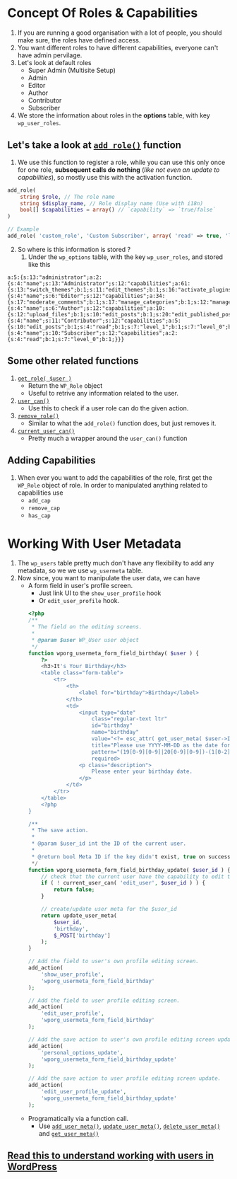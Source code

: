 # Concept Of Roles & Capabilities
1. If you are running a good organisation with a lot of people, you should make sure, the roles have defined access.
2. You want different roles to have different capabilities, everyone can't have admin pervilage.
3. Let's look at default roles
    - Super Admin (Multisite Setup)
    - Admin
    - Editor
    - Author
    - Contributor
    - Subscriber
4. We store the information about roles in the **options** table, with key `wp_user_roles`.

## Let's take a look at [`add_role()`](https://developer.wordpress.org/reference/functions/add_role/) function
1. We use this function to register a role, while you can use this only once for one role, **subsequent calls do nothing** (*like not even an update to capabilities*), so mostly use this with the activation function.

```php
add_role(
    string $role, // The role name
    string $display_name, // Role display name (Use with i18n)
    bool[] $capabilities = array() // `capability` => `true/false`
)

// Example
add_role( 'custom_role', 'Custom Subscriber', array( 'read' => true, 'level_0' => true ) );
```
2. So where is this information is stored ?
	1. Under the `wp_options` table, with the key `wp_user_roles`, and stored like this
```
a:5:{s:13:"administrator";a:2:{s:4:"name";s:13:"Administrator";s:12:"capabilities";a:61:{s:13:"switch_themes";b:1;s:11:"edit_themes";b:1;s:16:"activate_plugins";b:1;s:12:"edit_plugins";b:1;s:10:"edit_users";b:1;s:10:"edit_files";b:1;s:14:"manage_options";b:1;s:17:"moderate_comments";b:1;s:17:"manage_categories";b:1;s:12:"manage_links";b:1;s:12:"upload_files";b:1;s:6:"import";b:1;s:15:"unfiltered_html";b:1;s:10:"edit_posts";b:1;s:17:"edit_others_posts";b:1;s:20:"edit_published_posts";b:1;s:13:"publish_posts";b:1;s:10:"edit_pages";b:1;s:4:"read";b:1;s:8:"level_10";b:1;s:7:"level_9";b:1;s:7:"level_8";b:1;s:7:"level_7";b:1;s:7:"level_6";b:1;s:7:"level_5";b:1;s:7:"level_4";b:1;s:7:"level_3";b:1;s:7:"level_2";b:1;s:7:"level_1";b:1;s:7:"level_0";b:1;s:17:"edit_others_pages";b:1;s:20:"edit_published_pages";b:1;s:13:"publish_pages";b:1;s:12:"delete_pages";b:1;s:19:"delete_others_pages";b:1;s:22:"delete_published_pages";b:1;s:12:"delete_posts";b:1;s:19:"delete_others_posts";b:1;s:22:"delete_published_posts";b:1;s:20:"delete_private_posts";b:1;s:18:"edit_private_posts";b:1;s:18:"read_private_posts";b:1;s:20:"delete_private_pages";b:1;s:18:"edit_private_pages";b:1;s:18:"read_private_pages";b:1;s:12:"delete_users";b:1;s:12:"create_users";b:1;s:17:"unfiltered_upload";b:1;s:14:"edit_dashboard";b:1;s:14:"update_plugins";b:1;s:14:"delete_plugins";b:1;s:15:"install_plugins";b:1;s:13:"update_themes";b:1;s:14:"install_themes";b:1;s:11:"update_core";b:1;s:10:"list_users";b:1;s:12:"remove_users";b:1;s:13:"promote_users";b:1;s:18:"edit_theme_options";b:1;s:13:"delete_themes";b:1;s:6:"export";b:1;}}s:6:"editor";a:2:{s:4:"name";s:6:"Editor";s:12:"capabilities";a:34:{s:17:"moderate_comments";b:1;s:17:"manage_categories";b:1;s:12:"manage_links";b:1;s:12:"upload_files";b:1;s:15:"unfiltered_html";b:1;s:10:"edit_posts";b:1;s:17:"edit_others_posts";b:1;s:20:"edit_published_posts";b:1;s:13:"publish_posts";b:1;s:10:"edit_pages";b:1;s:4:"read";b:1;s:7:"level_7";b:1;s:7:"level_6";b:1;s:7:"level_5";b:1;s:7:"level_4";b:1;s:7:"level_3";b:1;s:7:"level_2";b:1;s:7:"level_1";b:1;s:7:"level_0";b:1;s:17:"edit_others_pages";b:1;s:20:"edit_published_pages";b:1;s:13:"publish_pages";b:1;s:12:"delete_pages";b:1;s:19:"delete_others_pages";b:1;s:22:"delete_published_pages";b:1;s:12:"delete_posts";b:1;s:19:"delete_others_posts";b:1;s:22:"delete_published_posts";b:1;s:20:"delete_private_posts";b:1;s:18:"edit_private_posts";b:1;s:18:"read_private_posts";b:1;s:20:"delete_private_pages";b:1;s:18:"edit_private_pages";b:1;s:18:"read_private_pages";b:1;}}s:6:"author";a:2:{s:4:"name";s:6:"Author";s:12:"capabilities";a:10:{s:12:"upload_files";b:1;s:10:"edit_posts";b:1;s:20:"edit_published_posts";b:1;s:13:"publish_posts";b:1;s:4:"read";b:1;s:7:"level_2";b:1;s:7:"level_1";b:1;s:7:"level_0";b:1;s:12:"delete_posts";b:1;s:22:"delete_published_posts";b:1;}}s:11:"contributor";a:2:{s:4:"name";s:11:"Contributor";s:12:"capabilities";a:5:{s:10:"edit_posts";b:1;s:4:"read";b:1;s:7:"level_1";b:1;s:7:"level_0";b:1;s:12:"delete_posts";b:1;}}s:10:"subscriber";a:2:{s:4:"name";s:10:"Subscriber";s:12:"capabilities";a:2:{s:4:"read";b:1;s:7:"level_0";b:1;}}}
```
## Some other related functions
1. [`get_role( $user )`](https://developer.wordpress.org/reference/functions/get_role/)
    - Return the `WP_Role` object
    - Useful to retrive any information related to the user.
2. [`user_can()`](https://developer.wordpress.org/reference/functions/user_can/)
    - Use this to check if a user role can do the given action.
3. [`remove_role()`](https://developer.wordpress.org/reference/functions/remove_role/)
    - Similar to what the `add_role()` function does, but just removes it.
4. [`current_user_can()`](https://developer.wordpress.org/reference/functions/current_user_can/)
    - Pretty much a wrapper around the `user_can()` function
## Adding Capabilities
1. When ever you want to add the capabilities of the role, first get the `WP_Role` object of role. In order to manipulated anything related to capabilities use
    - `add_cap`
    - `remove_cap`
    - `has_cap`
# Working With User Metadata
1. The `wp_users` table pretty much don't have any flexibility to add any metadata, so we we use `wp_usermeta` table.
2. Now since, you want to manipulate the user data, we can have
    - A form field in user's profile screen.
        - Just link UI to the `show_user_profile` hook
        - Or `edit_user_profile` hook.
        ```php
        <?php
        /**
         * The field on the editing screens.
         *
         * @param $user WP_User user object
         */
        function wporg_usermeta_form_field_birthday( $user ) {
            ?>
            <h3>It's Your Birthday</h3>
            <table class="form-table">
                <tr>
                    <th>
                        <label for="birthday">Birthday</label>
                    </th>
                    <td>
                        <input type="date"
                            class="regular-text ltr"
                            id="birthday"
                            name="birthday"
                            value="<?= esc_attr( get_user_meta( $user->ID, 'birthday', true ) ) ?>"
                            title="Please use YYYY-MM-DD as the date format."
                            pattern="(19[0-9][0-9]|20[0-9][0-9])-(1[0-2]|0[1-9])-(3[01]|[21][0-9]|0[1-9])"
                            required>
                        <p class="description">
                            Please enter your birthday date.
                        </p>
                    </td>
                </tr>
            </table>
            <?php
        }
        
        /**
         * The save action.
         *
         * @param $user_id int the ID of the current user.
         *
         * @return bool Meta ID if the key didn't exist, true on successful update, false on failure.
         */
        function wporg_usermeta_form_field_birthday_update( $user_id ) {
            // check that the current user have the capability to edit the $user_id
            if ( ! current_user_can( 'edit_user', $user_id ) ) {
                return false;
            }
        
            // create/update user meta for the $user_id
            return update_user_meta(
                $user_id,
                'birthday',
                $_POST['birthday']
            );
        }
        
        // Add the field to user's own profile editing screen.
        add_action(
            'show_user_profile',
            'wporg_usermeta_form_field_birthday'
        );
        
        // Add the field to user profile editing screen.
        add_action(
            'edit_user_profile',
            'wporg_usermeta_form_field_birthday'
        );
        
        // Add the save action to user's own profile editing screen update.
        add_action(
            'personal_options_update',
            'wporg_usermeta_form_field_birthday_update'
        );
        
        // Add the save action to user profile editing screen update.
        add_action(
            'edit_user_profile_update',
            'wporg_usermeta_form_field_birthday_update'
        );
        ```
    - Programatically via a function call.
        - Use [`add_user_meta()`](https://developer.wordpress.org/reference/functions/add_user_meta/), [`update_user_meta()`](https://developer.wordpress.org/reference/functions/update_user_meta/), [`delete_user_meta()`](https://developer.wordpress.org/reference/functions/delete_user_meta/) and [`get_user_meta()`](https://developer.wordpress.org/reference/functions/get_user_meta/)

## [Read this to understand working with users in WordPress](https://developer.wordpress.org/plugins/users/working-with-users/)

